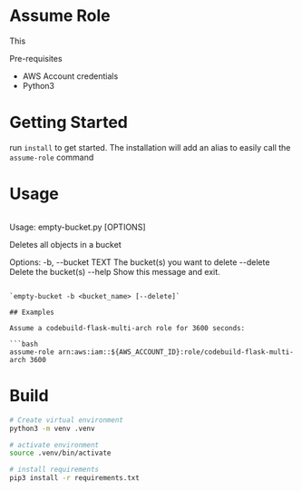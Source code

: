 # Assume Role

This

Pre-requisites

- AWS Account credentials
- Python3

# Getting Started

run `install` to get started. The installation will add an alias to easily call the `assume-role` command

# Usage

```

```

Usage: empty-bucket.py [OPTIONS]

Deletes all objects in a bucket

Options:
-b, --bucket TEXT The bucket(s) you want to delete
--delete Delete the bucket(s)
--help Show this message and exit.

````

`empty-bucket -b <bucket_name> [--delete]`

## Examples

Assume a codebuild-flask-multi-arch role for 3600 seconds:

```bash
assume-role arn:aws:iam::${AWS_ACCOUNT_ID}:role/codebuild-flask-multi-arch 3600
````

# Build

```bash
# Create virtual environment
python3 -m venv .venv

# activate environment
source .venv/bin/activate

# install requirements
pip3 install -r requirements.txt
```
